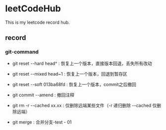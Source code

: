 # leetCodeHub
This is my leetcode record hub.
## record
### git-command
- git reset --hard  head^ : 恢复上一个版本，直接版本回退，丢失所有改动
- git reset --mixed head~1 : 恢复上一个版本，回退到暂存区
- git reset --soft 013ba68fd : 恢复上一个版本，commit之后撤回
- git commit --amend : 撤回注释
- git rm -r --cached xx.xx : 仅删除远端某些文件（-r 递归删除 --cached 仅删除远端）

- git merge : 合并分支-test - 01




